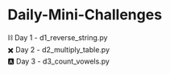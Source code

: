 # Daily-Mini-Challenges

⛓️ Day 1 - d1_reverse_string.py<br>
✖️ Day 2 - d2_multiply_table.py<br>
🅰️ Day 3 - d3_count_vowels.py
